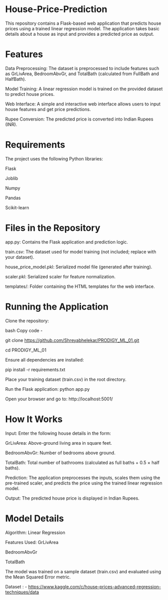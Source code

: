 # House-Price-Prediction

This repository contains a Flask-based web application that predicts house prices using a trained linear regression model. The application takes basic details about a house as input and provides a predicted price as output.

# Features
Data Preprocessing: The dataset is preprocessed to include features such as GrLivArea, BedroomAbvGr, and TotalBath (calculated from FullBath and HalfBath).

Model Training: A linear regression model is trained on the provided dataset to predict house prices.

Web Interface: A simple and interactive web interface allows users to input house features and get price predictions.

Rupee Conversion: The predicted price is converted into Indian Rupees (INR).

# Requirements
The project uses the following Python libraries:

Flask

Joblib

Numpy

Pandas

Scikit-learn

# Files in the Repository
app.py: Contains the Flask application and prediction logic.

train.csv: The dataset used for model training (not included; replace with your dataset).

house_price_model.pkl: Serialized model file (generated after training).

scaler.pkl: Serialized scaler for feature normalization.

templates/: Folder containing the HTML templates for the web interface.

# Running the Application
Clone the repository: 

bash Copy code - 

git clone https://github.com/Shreyabhelekar/PRODIGY_ML_01.git

cd PRODIGY_ML_01

Ensure all dependencies are installed: 

pip install -r requirements.txt

Place your training dataset (train.csv) in the root directory.

Run the Flask application: python app.py

Open your browser and go to: http://localhost:5001/


# How It Works
Input: Enter the following house details in the form:

GrLivArea: Above-ground living area in square feet.

BedroomAbvGr: Number of bedrooms above ground.

TotalBath: Total number of bathrooms (calculated as full baths + 0.5 × half baths).

Prediction: The application preprocesses the inputs, scales them using the pre-trained scaler, and predicts the price using the trained linear regression model.

Output: The predicted house price is displayed in Indian Rupees.

# Model Details
Algorithm: Linear Regression

Features Used:
GrLivArea

BedroomAbvGr

TotalBath

The model was trained on a sample dataset (train.csv) and evaluated using the Mean Squared Error metric.


Dataset : - https://www.kaggle.com/c/house-prices-advanced-regression-techniques/data 
